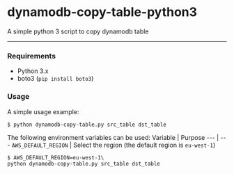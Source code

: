 # dynamodb-copy-table-python3
A simple python 3 script to copy dynamodb table

---

### Requirements

- Python 3.x
- boto3 (`pip install boto3`)

### Usage

A simple usage example:

```shell
$ python dynamodb-copy-table.py src_table dst_table
```

The following environment variables can be used:
Variable | Purpose
--- | ---
`AWS_DEFAULT_REGION` | Select the region (the default region is `eu-west-1`)

```shell
$ AWS_DEFAULT_REGION=eu-west-1\
python dynamodb-copy-table.py src_table dst_table
```
